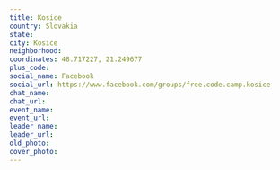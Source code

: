 ```yaml
---
title: Kosice
country: Slovakia
state: 
city: Kosice
neighborhood: 
coordinates: 48.717227, 21.249677
plus_code:
social_name: Facebook
social_url: https://www.facebook.com/groups/free.code.camp.kosice
chat_name:
chat_url:
event_name:
event_url:
leader_name:
leader_url:
old_photo: 
cover_photo:
---
```

